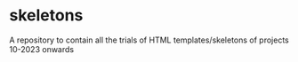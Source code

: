 # skeletons
A repository to contain all the trials of HTML templates/skeletons of projects 10-2023 onwards
